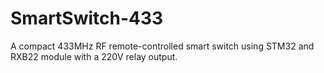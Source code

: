 # SmartSwitch-433
 A compact 433MHz RF remote-controlled smart switch using STM32 and RXB22 module with a 220V relay output.
